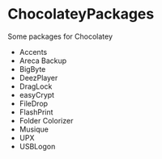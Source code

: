 # ChocolateyPackages
Some packages for Chocolatey

- Accents
- Areca Backup
- BigByte
- DeezPlayer
- DragLock
- easyCrypt
- FileDrop
- FlashPrint
- Folder Colorizer
- Musique
- UPX
- USBLogon
